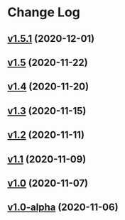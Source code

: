 # Change Log

## [v1.5.1](https://github.com/thewizardplusplus/tangled-stones/tree/v1.5.1) (2020-12-01)

## [v1.5](https://github.com/thewizardplusplus/tangled-stones/tree/v1.5) (2020-11-22)

## [v1.4](https://github.com/thewizardplusplus/tangled-stones/tree/v1.4) (2020-11-20)

## [v1.3](https://github.com/thewizardplusplus/tangled-stones/tree/v1.3) (2020-11-15)

## [v1.2](https://github.com/thewizardplusplus/tangled-stones/tree/v1.2) (2020-11-11)

## [v1.1](https://github.com/thewizardplusplus/tangled-stones/tree/v1.1) (2020-11-09)

## [v1.0](https://github.com/thewizardplusplus/tangled-stones/tree/v1.0) (2020-11-07)

## [v1.0-alpha](https://github.com/thewizardplusplus/tangled-stones/tree/v1.0-alpha) (2020-11-06)
